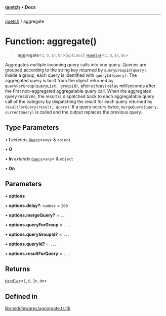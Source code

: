 [**quetch**](../README.md) • **Docs**

***

[quetch](../README.md) / aggregate

# Function: aggregate()

> **aggregate**\<`I`, `O`, `In`, `On`\>(`options`): [`Handler`](../type-aliases/Handler.md)\<`I`, `O`, `In`, `On`\>

Aggregates multiple incoming query calls into one query.
Queries are grouped according to the string key returned by `queryGroupId(query)`. Inside a group, each query is identified with `queryId(query)`.
The aggregated query is built from the object returned by `queryForGroup(queryList, groupId)`, after at least `delay` milliseconds after the first non-aggregated aggregatable query call.
When the aggregated query resolves, the result is dispatched back to each aggregatable query call of the category by dispatching the result for each query returned by `resultForQuery(result, query)`.
If a query occurs twice, `mergeQuery(query, currentQuery)` is called and the output replaces the previous query.

## Type Parameters

• **I** *extends* [`Query`](../type-aliases/Query.md)\<`any`\> & `object`

• **O**

• **In** *extends* [`Query`](../type-aliases/Query.md)\<`any`\> & `object`

• **On**

## Parameters

• **options**

• **options.delay?**: `number` = `200`

• **options.mergeQuery?** = `...`

• **options.queryForGroup** = `...`

• **options.queryGroupId?** = `...`

• **options.queryId?** = `...`

• **options.resultForQuery** = `...`

## Returns

[`Handler`](../type-aliases/Handler.md)\<`I`, `O`, `In`, `On`\>

## Defined in

[lib/middlewares/aggregate.ts:16](https://github.com/nevoland/quetch/blob/4c3c4d08a348f3317d0dfdffa7516132c18306c7/lib/middlewares/aggregate.ts#L16)
